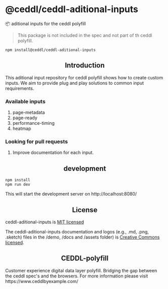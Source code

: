 # @ceddl/ceddl-aditional-inputs

📦 aditional inputs for the ceddl polyfill

> This package is not included in the spec and not part of th ceddl polyfill.

```
npm install@ceddl/ceddl-aditional-inputs
```

<h2 align="center">Introduction</h2>

This aditional input repository for ceddl polyfill shows how to create custom inputs. We aim to provide plug and play solutions to common input requirements.

### Available inputs

1. page-metadata
2. page-ready
3. performance-timing
4. heatmap

### Looking for pull requests

1. Improve documentation for each input.

<h2 align="center">development</h2>

```
npm install
npm run dev
```

This will start the development server on  http://localhost:8080/

<h2 align="center">License</h2>

ceddl-aditional-inputs is [MIT licensed]()

The ceddl-aditional-inputs documentation and logos (e.g., .md, .png, .sketch)  files in the /demo, /docs and /assets folder) is [Creative Commons licensed]().

<h2 align="center">CEDDL-polyfill</h2>
Customer experience digital data layer polyfill. Bridging the gap between the ceddl spec's and the browsers.
For more information please visit https://www.ceddlbyexample.com/
